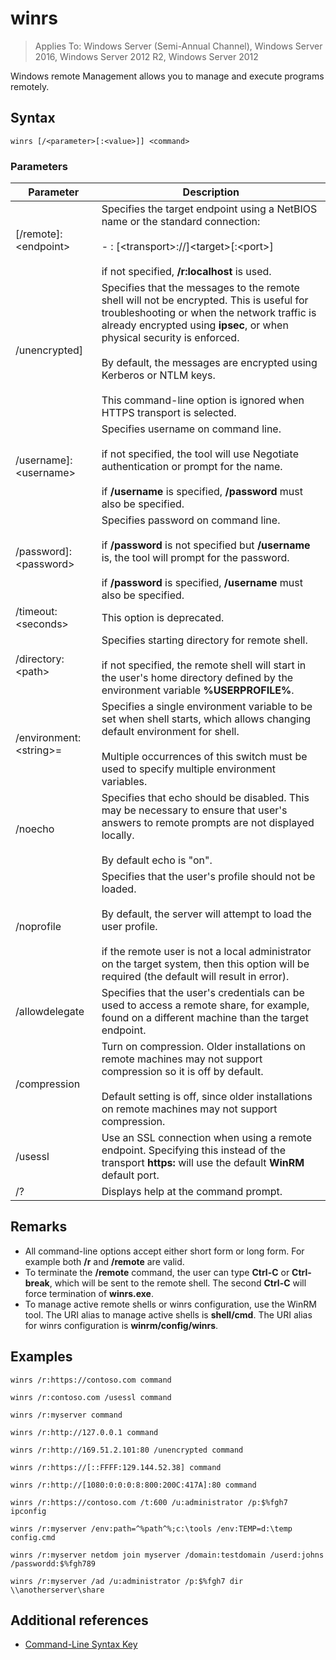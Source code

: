 # winrs

>Applies To: Windows Server (Semi-Annual Channel), Windows Server 2016, Windows Server 2012 R2, Windows Server 2012

Windows remote Management allows you to manage and execute programs remotely.   
## Syntax  
```  
winrs [/<parameter>[:<value>]] <command>  
```  
### Parameters  
|Parameter|Description|  
|-------|--------|  
|[/remote]:\<endpoint>|Specifies the target endpoint using a NetBIOS name or the standard connection:<br /><br />-   <url>: [\<transport>://]\<target>[:\<port>]<br /><br />if not specified, **/r:localhost** is used.|  
|/unencrypted]|Specifies that the messages to the remote shell will not be encrypted. This is useful for troubleshooting or when the network traffic is already encrypted using **ipsec**, or when physical security is enforced.<br /><br />By default, the messages are encrypted using Kerberos or NTLM keys.<br /><br />This command-line option is ignored when HTTPS transport is selected.|  
|/username]:\<username>|Specifies username on command line.<br /><br />if not specified, the tool will use Negotiate authentication or prompt for the name.<br /><br />if **/username** is specified, **/password** must also be specified.|  
|/password]:\<password>|Specifies password on command line.<br /><br />if **/password** is not specified but **/username** is, the tool will prompt for the password.<br /><br />if **/password** is specified, **/username** must also be specified.|  
|/timeout:\<seconds>|This option is deprecated.|  
|/directory:\<path>|Specifies starting directory for remote shell.<br /><br />if not specified, the remote shell will start in the user's home directory defined by the environment variable **%USERPROFILE%**.|  
|/environment:\<string>=<value>|Specifies a single environment variable to be set when shell starts, which allows changing default environment for shell.<br /><br />Multiple occurrences of this switch must be used to specify multiple environment variables.|  
|/noecho|Specifies that echo should be disabled. This may be necessary to ensure that user's answers to remote prompts are not displayed locally.<br /><br />By default echo is "on".|  
|/noprofile|Specifies that the user's profile should not be loaded.<br /><br />By default, the server will attempt to load the user profile.<br /><br />if the remote user is not a local administrator on the target system, then this option will be required (the default will result in error).|  
|/allowdelegate|Specifies that the user's credentials can be used to access a remote share, for example, found on a different machine than the target endpoint.|  
|/compression|Turn on compression.  Older installations on remote machines may not support compression so it is off by default.<br /><br />Default setting is off, since older installations on remote machines may not support compression.|  
|/usessl|Use an SSL connection when using a remote endpoint.  Specifying this instead of the transport **https:** will use the default **WinRM** default port.|  
|/?|Displays help at the command prompt.|  

## Remarks  
-   All command-line options accept either short form or long form. For example both **/r** and **/remote** are valid.  
-   To terminate the **/remote** command, the user can type **Ctrl-C** or **Ctrl-break**, which will be sent to the remote shell. The second **Ctrl-C** will force termination of **winrs.exe**.  
-   To manage active remote shells or winrs configuration, use the WinRM tool.  The URI alias to manage active shells is **shell/cmd**.  The URI alias for winrs configuration is **winrm/config/winrs**.  

## <a name="BKMK_Examples"></a>Examples  
```  
winrs /r:https://contoso.com command  
```  
```  
winrs /r:contoso.com /usessl command  
```  
```  
winrs /r:myserver command  
```  
```  
winrs /r:http://127.0.0.1 command  
```  
```  
winrs /r:http://169.51.2.101:80 /unencrypted command  
```  
```  
winrs /r:https://[::FFFF:129.144.52.38] command  
```  
```  
winrs /r:http://[1080:0:0:0:8:800:200C:417A]:80 command  
```  
```  
winrs /r:https://contoso.com /t:600 /u:administrator /p:$%fgh7 ipconfig  
```  
```  
winrs /r:myserver /env:path=^%path^%;c:\tools /env:TEMP=d:\temp config.cmd  
```  
```  
winrs /r:myserver netdom join myserver /domain:testdomain /userd:johns /passwordd:$%fgh789  
```  
```  
winrs /r:myserver /ad /u:administrator /p:$%fgh7 dir \\anotherserver\share  
```  

## Additional references  
-   [Command-Line Syntax Key](command-line-syntax-key.md)  
  
